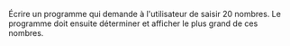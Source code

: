 Écrire un programme qui demande à l'utilisateur de saisir 20 nombres. Le programme doit ensuite déterminer et afficher le plus grand de ces nombres.